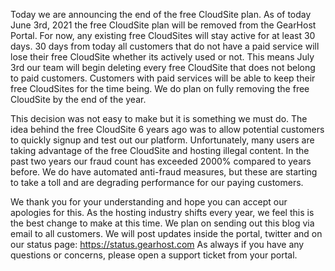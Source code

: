 Today we are announcing the end of the free CloudSite plan. As of today June 3rd, 2021 the free CloudSite plan will be removed from the GearHost Portal. For now, any existing free CloudSites will stay active for at least 30 days. 30 days from today all customers that do not have a paid service will lose their free CloudSite whether its actively used or not. This means July 3rd our team will begin deleting every free CloudSite that does not belong to paid customers. Customers with paid services will be able to keep their free CloudSites for the time being. We do plan on fully removing the free CloudSite by the end of the year. 

This decision was not easy to make but it is something we must do. The idea behind the free CloudSite 6 years ago was to allow potential customers to quickly signup and test out our platform. Unfortunately, many users are taking advantage of the free CloudSite and hosting illegal content. In the past two years our fraud count has exceeded 2000% compared to years before. We do have automated anti-fraud measures, but these are starting to take a toll and are degrading performance for our paying customers.

We thank you for your understanding and hope you can accept our apologies for this. As the hosting industry shifts every year, we feel this is the best change to make at this time. We plan on sending out this blog via email to all customers. We will post updates inside the portal, twitter and on our status page: https://status.gearhost.com As always if you have any questions or concerns, please open a support ticket from your portal. 

